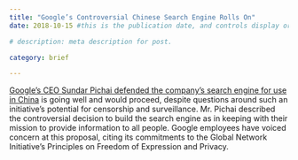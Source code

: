 ```yaml
---
title: "Google’s Controversial Chinese Search Engine Rolls On"
date: 2018-10-15 #this is the publication date, and controls display order.

# description: meta description for post.

category: brief

---
```


[Google’s CEO Sundar Pichai defended the company’s search engine for use in China][link] is going well and would proceed, despite questions around such an initiative’s potential for censorship and surveillance. Mr. Pichai described the controversial decision to build the search engine as in keeping with their mission to provide information to all people. Google employees have voiced concern at this proposal, citing its commitments to the Global Network Initiative’s Principles on Freedom of Expression and Privacy.

[link]: https://www.wired.com/story/wired-25-sundar-pichai-china-censored-search-engine/?mbid=social_twitter_onsiteshare


